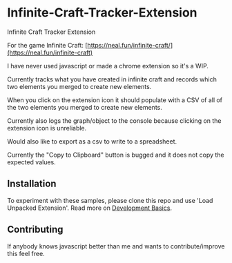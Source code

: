 # Infinite-Craft-Tracker-Extension
Infinite Craft Tracker Extension

For the game Infinite Craft: [https://neal.fun/infinite-craft/](https://neal.fun/infinite-craft) 

I have never used javascript or made a chrome extension so it's a WIP.

Currently tracks what you have created in infinite craft and records which two elements you merged to create new elements.

When you click on the extension icon it should populate with a CSV of all of the two elements you merged to create new elements.

Currently also logs the graph/object to the console because clicking on the extension icon is unreliable. 

Would also like to export as a csv to write to a spreadsheet.

Currently the "Copy to Clipboard" button is bugged and it does not copy the expected values.

## Installation

To experiment with these samples, please clone this repo and use 'Load Unpacked Extension'.
Read more on [Development Basics](https://developer.chrome.com/docs/extensions/mv3/getstarted/development-basics/#load-unpacked).

## Contributing

If anybody knows javascript better than me and wants to contribute/improve this feel free.
